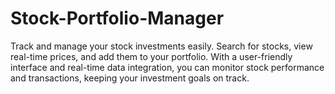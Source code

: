 # Stock-Portfolio-Manager
Track and manage your stock investments easily. Search for stocks, view real-time prices, and add them to your portfolio. With a user-friendly interface and real-time data integration, you can monitor stock performance and transactions, keeping your investment goals on track.
